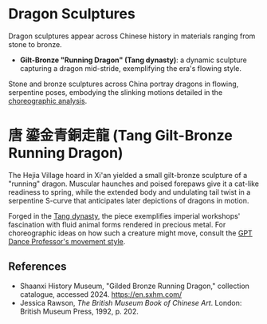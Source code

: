 # Dragon Sculptures

Dragon sculptures appear across Chinese history in materials ranging from stone to bronze.

- **Gilt-Bronze "Running Dragon" (Tang dynasty)**: a dynamic sculpture capturing a dragon mid-stride, exemplifying the era's flowing style.

Stone and bronze sculptures across China portray dragons in flowing, serpentine poses, embodying the slinking motions detailed in the [choreographic analysis](../../../Dragon%20Mechanics/Choreography/GPT-Dance-Professor.md).

# 唐 鎏金青銅走龍 (Tang Gilt-Bronze Running Dragon)

The Hejia Village hoard in Xi'an yielded a small gilt-bronze sculpture of a "running" dragon.  Muscular haunches and poised forepaws give it a cat-like readiness to spring, while the extended body and undulating tail twist in a serpentine S-curve that anticipates later depictions of dragons in motion.

Forged in the [Tang dynasty](../../Historical-Timeline/README.md#618907--tang-dynasty), the piece exemplifies imperial workshops' fascination with fluid animal forms rendered in precious metal.  For choreographic ideas on how such a creature might move, consult the [GPT Dance Professor's movement style](../../../Dragon%20Mechanics/Choreography/GPT-Dance-Professor.md).

## References
- Shaanxi History Museum, "Gilded Bronze Running Dragon," collection catalogue, accessed 2024. https://en.sxhm.com/
- Jessica Rawson, *The British Museum Book of Chinese Art*. London: British Museum Press, 1992, p. 202.